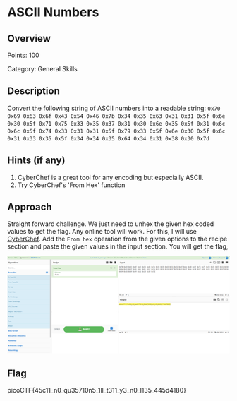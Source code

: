 # ASCII Numbers

## Overview

Points: 100

Category: General Skills

## Description
Convert the following string of ASCII numbers into a readable string:
`0x70 0x69 0x63 0x6f 0x43 0x54 0x46 0x7b 0x34 0x35 0x63 0x31 0x31 0x5f 0x6e 0x30 0x5f 0x71 0x75 0x33 0x35 0x37 0x31 0x30 0x6e 0x35 0x5f 0x31 0x6c 0x6c 0x5f 0x74 0x33 0x31 0x31 0x5f 0x79 0x33 0x5f 0x6e 0x30 0x5f 0x6c 0x31 0x33 0x35 0x5f 0x34 0x34 0x35 0x64 0x34 0x31 0x38 0x30 0x7d`
## Hints (if any)
1. CyberChef is a great tool for any encoding but especially ASCII.
2. Try CyberChef's 'From Hex' function

## Approach
Straight forward challenge. We just need to unhex the given hex coded values to get the flag. Any online tool will work. For this, I will use [CyberChef](https://cyberchef.org/). Add the `From hex` operation from the given options to the recipe section and paste the given values in the input section. You will get the flag, 

![Flag](./img/ASCII%20Numbers%201.png)

## Flag
picoCTF{45c11_n0_qu35710n5_1ll_t311_y3_n0_l135_445d4180}